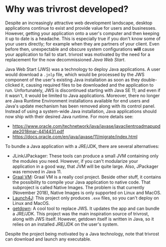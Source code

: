 # Why was trivrost developed?
Despite an increasingly attractive web development landscape, desktop applications continue to exist and provide value for users and businesses. However, getting your application onto a user's computer and then keeping it up to date is a headache. This is especially true if you don't know some of your users directly; for example when they are partners of your client. Even before then, unexpectable and obscure system configurations **will** cause your application to fail to start. trivrost was motivated by the need for a replacement for the now decommissioned *Java Web Start*.

Java Web Start (JWS) was a technology to deploy Java applications. A user would download a `.jnlp` file, which would be processed by the JWS component of the user's existing Java installation as soon as they double-clicked it, causing required files to be downloaded and the application to run. Unfortunately, JWS is discontinued starting with Java SE 11; and even if it wasn't, it would be limited to Java applications. Moreover, there no longer are Java Runtime Environment installations available for end users and Java's update mechanism has been removed along with its control panel. Instead of using a system-wide Java installation, Java applications should now ship with their desired Java runtime. For more details see:
* https://www.oracle.com/technetwork/java/javase/javaclientroadmapupdate2018mar-4414431.pdf
* https://docs.oracle.com/en/java/javase/11/migrate/index.html

To bundle a Java application with a JRE/JDK, there are several alternatives:
* JLink/JPackager: These tools can produce a small JVM containing only the modules you need. However, if you can't modularize your application in a good way, that JVM will be quite large. Also, JPackager was removed in Java 11.
* [Graal VM](https://www.graalvm.org/docs/reference-manual/aot-compilation/): Graal VM is a really cool project. Beside other stuff, it contains the possibility to compile your Java application to native code. That subproject is called Native Images. The problem is that currently (November 2018), Native Images is only supported on Linux and MacOS.
* [Launch4J](http://launch4j.sourceforge.net/): This project only produces `.exe` files, so you can't deploy on Linux and MacOS.
* [getdown](https://github.com/threerings/getdown/): A cool tool to replace JWS. It updates the app and can bundle a JRE/JDK. This project was the main inspiration source of trivrost, along with JWS itself. However, getdown itself is written in Java, so it relies on an installed JRE/JDK on the user's system.

Despite the project being motivated by a Java technology, note that trivrost can download and launch any executable.
